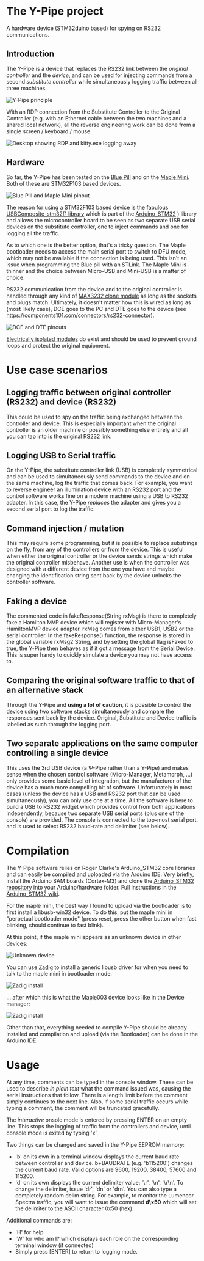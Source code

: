 # The Y-Pipe project
A hardware device (STM32duino based) for spying on RS232 communications.

## Introduction
The Y-Pipe is a device that replaces the RS232 link between the *original controller* and the *device*, and can be used for injecting commands from a
second *substitute controller* while simultaneously logging traffic between all three machines.

![Y-Pipe principle](docs/ypipe_principal.gif)

With an RDP connection from the Substitute Controller to the Original Controller (e.g. with an Ethernet cable between the two machines and a shared local network), all the reverse engineering work can be done from a single screen / keyboard / mouse.

![Desktop showing RDP and kitty.exe logging away](docs/desktop_attovision_kitty.png)

## Hardware
So far, the Y-Pipe has been tested on the [Blue Pill](https://stm32duinoforum.com/forum/wiki_subdomain/index_title_Blue_Pill.html) and on the [Maple Mini](https://stm32duinoforum.com/forum/wiki_subdomain/index_title_Maple_Mini.html). Both of these are STM32F103 based devices.

![Blue Pill and Maple Mini pinout](docs/bluepill_vs_maplemini.png)

The reason for using a STM32F103 based device is the fabulous [USBComposite_stm32f1 library](https://github.com/arpruss/USBComposite_stm32f1) which is part of the [Arduino_STM32](https://github.com/rogerclarkmelbourne/Arduino_STM32) ) library and allows the microcontroller
board to be seen as two separate USB serial devices on the substitute controller, one to inject commands and one for logging all the traffic.

As to which one is the better option, that's a tricky question. The Maple bootloader needs to access the main serial port to switch to DFU mode, which may not be available if the connection is being used. This isn't an issue when programming the Blue pill with an STLink. The Maple Mini is thinner and the choice between Micro-USB and Mini-USB is a matter of choice.

RS232 communication from the device and to the original controller is handled through any kind of [MAX3232 clone module](https://www.sparkfun.com/products/11189) as long as the sockets and plugs match. 
Ultimately, it doesn't matter how this is wired as long as (most likely case), DCE goes to the PC and DTE goes to the device (see https://components101.com/connectors/rs232-connector).

![DCE and DTE pinouts](https://components101.com/sites/default/files/component_pin/RS232-Connector-Pinout.png)

[Electrically isolated modules](https://www.aliexpress.com/wholesale?SearchText=RS232+232+to+TTL+power+isolation) do exist and should be used to prevent ground loops and protect the original equipment.

# Use case scenarios
## Logging traffic between original controller (RS232) and device (RS232)
This could be used to spy on the traffic being exchanged between the controller and device.
This is especially important when the original controller is an older machine or possibly something else entirely and all you can tap into is the original RS232 link.

## Logging USB to Serial traffic
On the Y-Pipe, the substitute controller link (USB) is completely symmetrical and can be used to simultaneously send commands to the device and on the same machine,
log the traffic that comes back. For example, you want to reverse engineer an illumination device with an RS232 port and the control software works fine on a modern
machine using a USB to RS232 adapter. In this case, the Y-Pipe *replaces* the adapter and gives you a second serial port to log the traffic.

## Command injection / mutation
This may require some programming, but it is possible to replace substrings on the fly, from any of the controllers or from the device.
This is useful when either the original controller or the device sends strings which make the original controller misbehave.
Another use is when the controller was designed with a different device from the one you have and maybe changing the identification string sent back by the device unlocks
the controller software.

## Faking a device
The commented code in fakeResponse(String rxMsg) is there to completely fake a Hamilton MVP device which will register with Micro-Manager's HamiltonMVP device adapter. rxMsg comes from either USB1, USB2 or the serial controller. In the fakeResponse() function, the response is stored in the global variable rxMsg2 String, and by setting the global flag isFaked to true, the Y-Pipe then behaves as if it got a message from the Serial Device. This is super handy to quickly simulate a device you may not have access to.

## Comparing the original software traffic to that of an alternative stack
Through the Y-Pipe and **using a lot of caution**, it is possible to control the device using two software stacks simultaneously and compare the responses sent back by the device. Original, Substitute and Device traffic is labelled as such through the logging port.

## Two separate applications on the same computer controlling a single device
This uses the 3rd USB device (a &Psi;-Pipe rather than a Y-Pipe) and makes sense when the chosen control software (Micro-Manager, Metamorph, ...) only provides some basic level of integration, but the manufacturer of the device has a much more compelling bit of software. Unfortunately in most cases (unless the device has a USB and RS232 port that can be used simultaneously), you can only use one at a time. All the software is here to build a USB to RS232 widget which provides control from both applications independently, because two separate USB serial ports (plus one of the console) are provided. The console is connected to the top-most serial port, and is used to select RS232 baud-rate and delimiter (see below).

# Compilation
The Y-Pipe software relies on Roger Clarke's Arduino_STM32 core libraries and can easily be compiled and uploaded via the Arduino IDE. Very briefly, install the Arduino SAM boards (Cortex-M3) and clone the [Arduino_STM32 repository](https://github.com/rogerclarkmelbourne/Arduino_STM32) into your Arduino/hardware folder. Full instructions in the [Arduino_STM32 wiki](https://github.com/rogerclarkmelbourne/Arduino_STM32/wiki/Installation).

For the maple mini, the best way I found to upload via the bootloader is to first install a libusb-win32 device. To do this, put the maple mini in "perpetual bootloader mode" (press reset, press the other button when fast blinking, should continue to fast blink).

At this point, if the maple mini appears as an unknown device in other devices:

![Unknown device](docs/before_zadig.png)

You can use [Zadig](https://zadig.akeo.ie/) to install a generic libusb driver for when you need to talk to the maple mini in bootloader mode:

![Zadig install](docs/doing_zadig.png)

... after which this is what the Maple003 device looks like in the Device manager:

![Zadig install](docs/after_zadig.png)

Other than that, everything needed to compile Y-Pipe should be already installed and compilation and upload (via the Bootloader) can be done in the Arduino IDE.

# Usage
At any time, comments can be typed in the console window. These can be used to describe *in plain text* what the command issued was, causing the serial instructions that follow. There is a length limit before the comment simply continues to the next line. Also, if some serial traffic occurs while typing a comment, the comment will be truncated gracefully.

The *interactive* onsole mode is entered by pressing ENTER on an empty line. This stops the logging of traffic from the controllers and device, until console mode is exited by typing 'x'.

Two things can be changed and saved in the Y-Pipe EEPROM memory:
* 'b' on its own in a terminal window displays the current baud rate between controller and device. b+BAUDRATE (e.g. 'b115200') changes the current baud rate.
Valid options are 9600, 19200, 38400, 57600 and 115200.
*  'd' on its own displays the current delimiter value: '\\r', '\\n', '\\r\\n'. To change the delimiter, issue 'dr', 'dn' or 'drn'. You can also type a completely random delim string. For example, to monitor the Lumencor Spectra traffic, you will want to issue the command **d\x50** which will set the delimiter to the ASCII character 0x50 (hex).

Additional commands are:
* 'H' for help
* 'W' for who am I? which displays each role on the corresponding terminal window (if connected)
* Simply press \[ENTER\] to return to logging mode.

